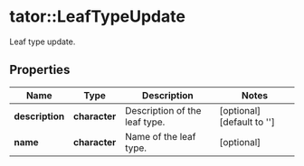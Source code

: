 # tator::LeafTypeUpdate

Leaf type update.
## Properties
Name | Type | Description | Notes
------------ | ------------- | ------------- | -------------
**description** | **character** | Description of the leaf type. | [optional] [default to &#39;&#39;]
**name** | **character** | Name of the leaf type. | [optional] 


